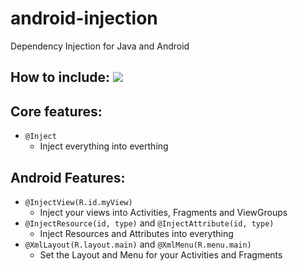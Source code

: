 # android-injection

Dependency Injection for Java and Android

## How to include: [![](https://jitpack.io/v/io.freefair/android-injection.svg)](https://jitpack.io/#io.freefair/android-injection)

## Core features:

- `@Inject`
  - Inject everything into everthing

## Android Features:

- `@InjectView(R.id.myView)`
  - Inject your views into Activities, Fragments and ViewGroups
- `@InjectResource(id, type)` and `@InjectAttribute(id, type)`
  - Inject Resources and Attributes into everything
- `@XmlLayout(R.layout.main)` and `@XmlMenu(R.menu.main)`
  - Set the Layout and Menu for your Activities and Fragments
